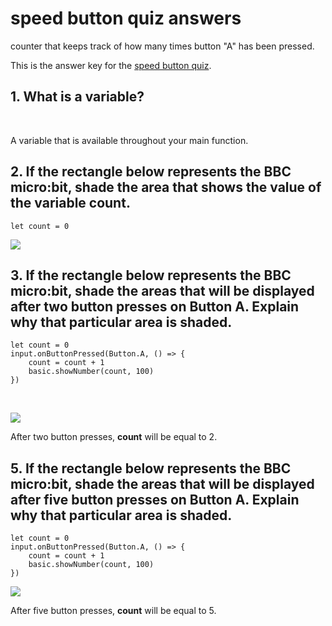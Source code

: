 # speed button quiz answers

counter that keeps track of how many times button "A" has been pressed.

This is the answer key for the [speed button quiz](/lessons/speed-button/quiz).

## 1. What is a variable?

<br/>

A variable that is available throughout your main function.

## 2. If the rectangle below represents the BBC micro:bit, shade the area that shows the value of the variable count.

```blocks
let count = 0
```

![](/static/mb/lessons/speed-button-0.png)

## 3. If the rectangle below represents the BBC micro:bit, shade the areas that will be displayed after two button presses on Button A. Explain why that particular area is shaded.

```blocks
let count = 0
input.onButtonPressed(Button.A, () => {
    count = count + 1
    basic.showNumber(count, 100)
})
```

<br/>

![](/static/mb/lessons/speed-button-1.png)

After two button presses, **count** will be equal to 2.

## 5. If the rectangle below represents the BBC micro:bit, shade the areas that will be displayed after five button presses on Button A. Explain why that particular area is shaded.

```blocks
let count = 0
input.onButtonPressed(Button.A, () => {
    count = count + 1
    basic.showNumber(count, 100)
})
```

![](/static/mb/lessons/speed-button-2.png)

After five button presses, **count** will be equal to 5.

